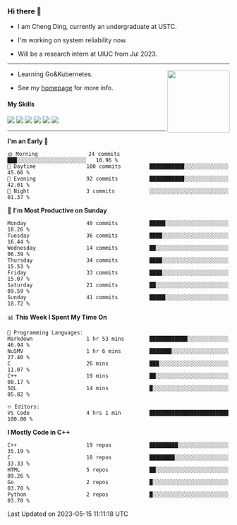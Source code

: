 ### Hi there 👋

* I am Cheng Ding, currently an undergraduate at USTC.
  
* I'm working on system reliability now.

* Will be a research intern at UIUC from Jul 2023.

---

<img align="right" height="141" src="https://github-readme-stats.vercel.app/api?username=IrisesD&theme=tokyonight&show_icons=true&count_private=true">

-  Learning Go&Kubernetes.

-  See my [homepage](https://irisesd.github.io) for more info.

#### My Skills

![](https://img.shields.io/badge/C++-65318e?logo=cplusplus&logoColor=fff)
![](https://img.shields.io/badge/Python-3e74a2?logo=python&logoColor=fff)
![](https://img.shields.io/badge/C-5654a2?logo=c&logoColor=fff)
![](https://img.shields.io/badge/Go-00aaff?logo=go&logoColor=fff)
![](https://img.shields.io/badge/Docker-0088ff?logo=docker&logoColor=fff)
![](https://img.shields.io/badge/Kubernetes-0066FF?logo=kubernetes&logoColor=fff)

---
<!--START_SECTION:waka-->
**I'm an Early 🐤** 

```text
🌞 Morning                24 commits          ███░░░░░░░░░░░░░░░░░░░░░░   10.96 % 
🌆 Daytime                100 commits         ███████████░░░░░░░░░░░░░░   45.66 % 
🌃 Evening                92 commits          ███████████░░░░░░░░░░░░░░   42.01 % 
🌙 Night                  3 commits           ░░░░░░░░░░░░░░░░░░░░░░░░░   01.37 % 
```
📅 **I'm Most Productive on Sunday** 

```text
Monday                   40 commits          █████░░░░░░░░░░░░░░░░░░░░   18.26 % 
Tuesday                  36 commits          ████░░░░░░░░░░░░░░░░░░░░░   16.44 % 
Wednesday                14 commits          ██░░░░░░░░░░░░░░░░░░░░░░░   06.39 % 
Thursday                 34 commits          ████░░░░░░░░░░░░░░░░░░░░░   15.53 % 
Friday                   33 commits          ████░░░░░░░░░░░░░░░░░░░░░   15.07 % 
Saturday                 21 commits          ██░░░░░░░░░░░░░░░░░░░░░░░   09.59 % 
Sunday                   41 commits          █████░░░░░░░░░░░░░░░░░░░░   18.72 % 
```


📊 **This Week I Spent My Time On** 

```text
💬 Programming Languages: 
Markdown                 1 hr 53 mins        ████████████░░░░░░░░░░░░░   46.94 % 
NuSMV                    1 hr 6 mins         ███████░░░░░░░░░░░░░░░░░░   27.40 % 
C                        26 mins             ███░░░░░░░░░░░░░░░░░░░░░░   11.07 % 
C++                      19 mins             ██░░░░░░░░░░░░░░░░░░░░░░░   08.17 % 
SQL                      14 mins             █░░░░░░░░░░░░░░░░░░░░░░░░   05.82 % 

🔥 Editors: 
VS Code                  4 hrs 1 min         █████████████████████████   100.00 % 
```

**I Mostly Code in C++** 

```text
C++                      19 repos            █████████░░░░░░░░░░░░░░░░   35.19 % 
C                        18 repos            ████████░░░░░░░░░░░░░░░░░   33.33 % 
HTML                     5 repos             ██░░░░░░░░░░░░░░░░░░░░░░░   09.26 % 
Go                       2 repos             █░░░░░░░░░░░░░░░░░░░░░░░░   03.70 % 
Python                   2 repos             █░░░░░░░░░░░░░░░░░░░░░░░░   03.70 % 
```




 Last Updated on 2023-05-15 11:11:18 UTC
<!--END_SECTION:waka-->